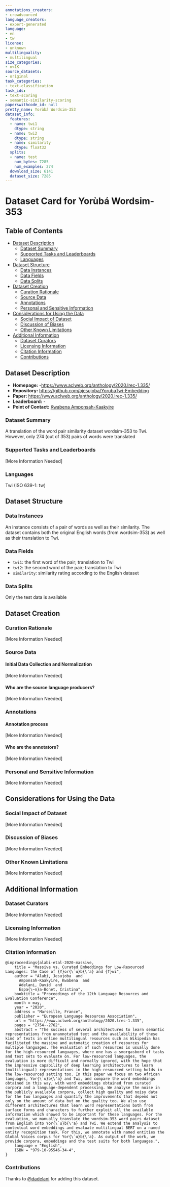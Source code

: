 ```yaml
---
annotations_creators:
- crowdsourced
language_creators:
- expert-generated
language:
- en
- tw
license:
- unknown
multilinguality:
- multilingual
size_categories:
- n<1K
source_datasets:
- original
task_categories:
- text-classification
task_ids:
- text-scoring
- semantic-similarity-scoring
paperswithcode_id: null
pretty_name: Yorùbá Wordsim-353
dataset_info:
  features:
  - name: twi1
    dtype: string
  - name: twi2
    dtype: string
  - name: similarity
    dtype: float32
  splits:
  - name: test
    num_bytes: 7285
    num_examples: 274
  download_size: 6141
  dataset_size: 7285
---
```


# Dataset Card for Yorùbá Wordsim-353

## Table of Contents
- [Dataset Description](#dataset-description)
  - [Dataset Summary](#dataset-summary)
  - [Supported Tasks and Leaderboards](#supported-tasks-and-leaderboards)
  - [Languages](#languages)
- [Dataset Structure](#dataset-structure)
  - [Data Instances](#data-instances)
  - [Data Fields](#data-fields)
  - [Data Splits](#data-splits)
- [Dataset Creation](#dataset-creation)
  - [Curation Rationale](#curation-rationale)
  - [Source Data](#source-data)
  - [Annotations](#annotations)
  - [Personal and Sensitive Information](#personal-and-sensitive-information)
- [Considerations for Using the Data](#considerations-for-using-the-data)
  - [Social Impact of Dataset](#social-impact-of-dataset)
  - [Discussion of Biases](#discussion-of-biases)
  - [Other Known Limitations](#other-known-limitations)
- [Additional Information](#additional-information)
  - [Dataset Curators](#dataset-curators)
  - [Licensing Information](#licensing-information)
  - [Citation Information](#citation-information)
  - [Contributions](#contributions)

## Dataset Description

- **Homepage:** -https://www.aclweb.org/anthology/2020.lrec-1.335/
- **Repository:** https://github.com/ajesujoba/YorubaTwi-Embedding
- **Paper:** https://www.aclweb.org/anthology/2020.lrec-1.335/
- **Leaderboard:** -
- **Point of Contact:** [Kwabena Amponsah-Kaakyire](mailto:s8kwampo@stud.uni-saarland.de)

### Dataset Summary

A translation of the word pair similarity dataset wordsim-353 to Twi. However, only 274 (out of 353) pairs of words were translated

### Supported Tasks and Leaderboards

[More Information Needed]

### Languages

Twi (ISO 639-1: tw)

## Dataset Structure

### Data Instances

An instance consists of a pair of words as well as their similarity. The dataset contains both the original English words (from wordsim-353) as well as their translation to Twi.

### Data Fields

- `twi1`: the first word of the pair; translation to Twi
- `twi2`: the second word of the pair; translation to Twi
- `similarity`: similarity rating according to the English dataset

### Data Splits

Only the test data is available

## Dataset Creation

### Curation Rationale

[More Information Needed]

### Source Data

#### Initial Data Collection and Normalization

[More Information Needed]

#### Who are the source language producers?

[More Information Needed]

### Annotations

#### Annotation process

[More Information Needed]

#### Who are the annotators?

[More Information Needed]

### Personal and Sensitive Information

[More Information Needed]

## Considerations for Using the Data

### Social Impact of Dataset

[More Information Needed]

### Discussion of Biases

[More Information Needed]

### Other Known Limitations

[More Information Needed]

## Additional Information

### Dataset Curators

[More Information Needed]

### Licensing Information

[More Information Needed]

### Citation Information

```
@inproceedings{alabi-etal-2020-massive,
    title = "Massive vs. Curated Embeddings for Low-Resourced Languages: the Case of {Y}or{\`u}b{\'a} and {T}wi",
    author = "Alabi, Jesujoba  and
      Amponsah-Kaakyire, Kwabena  and
      Adelani, David  and
      Espa{\~n}a-Bonet, Cristina",
    booktitle = "Proceedings of the 12th Language Resources and Evaluation Conference",
    month = may,
    year = "2020",
    address = "Marseille, France",
    publisher = "European Language Resources Association",
    url = "https://www.aclweb.org/anthology/2020.lrec-1.335",
    pages = "2754--2762",
    abstract = "The success of several architectures to learn semantic representations from unannotated text and the availability of these kind of texts in online multilingual resources such as Wikipedia has facilitated the massive and automatic creation of resources for multiple languages. The evaluation of such resources is usually done for the high-resourced languages, where one has a smorgasbord of tasks and test sets to evaluate on. For low-resourced languages, the evaluation is more difficult and normally ignored, with the hope that the impressive capability of deep learning architectures to learn (multilingual) representations in the high-resourced setting holds in the low-resourced setting too. In this paper we focus on two African languages, Yor{\`u}b{\'a} and Twi, and compare the word embeddings obtained in this way, with word embeddings obtained from curated corpora and a language-dependent processing. We analyse the noise in the publicly available corpora, collect high quality and noisy data for the two languages and quantify the improvements that depend not only on the amount of data but on the quality too. We also use different architectures that learn word representations both from surface forms and characters to further exploit all the available information which showed to be important for these languages. For the evaluation, we manually translate the wordsim-353 word pairs dataset from English into Yor{\`u}b{\'a} and Twi. We extend the analysis to contextual word embeddings and evaluate multilingual BERT on a named entity recognition task. For this, we annotate with named entities the Global Voices corpus for Yor{\`u}b{\'a}. As output of the work, we provide corpora, embeddings and the test suits for both languages.",
    language = "English",
    ISBN = "979-10-95546-34-4",
}
```

### Contributions

Thanks to [@dadelani](https://github.com/dadelani) for adding this dataset.